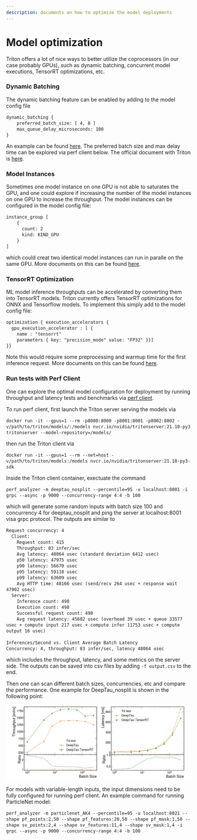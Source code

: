 ```yaml
---
description: documents on how to optimize the model deployments
---
```


# Model optimization

Triton offers a lot of nice ways to better utilize the coprocessors (in our case probably GPUs), such as dynamic batching, concurrent model executions, TensorRT optimizations, etc.&#x20;

### Dynamic Batching&#x20;

The dynamic batching feature can be enabled by adding to the model config file

```
dynamic_batching {
    preferred_batch_size: [ 4, 8 ]
    max_queue_delay_microseconds: 100
}
```

An example can be found [here](https://github.com/fastmachinelearning/sonic-models/blob/master/models/deeptau\_nosplit/config.pbtxt#L48-L50). The preferred batch size and max delay time can be explored via perf client below. The official document with Triton is [here](https://github.com/triton-inference-server/server/blob/main/docs/model\_configuration.md#dynamic-batcher).

### Model Instances

Sometimes one model instance on one GPU is not able to saturates the GPU, and one could explore if increasing the number of the model instances on one GPU to increase the throughput. The model instances can be configured in the model config file:

```
instance_group [
    {
      count: 2
      kind: KIND_GPU
    }
]
```

which could creat two identical model instances can run in paralle on the same GPU. More documents on this can be found [here](https://github.com/triton-inference-server/server/blob/main/docs/model\_configuration.md#instance-groups).

### TensorRT Optimization

ML model inference throughputs can be accelerated by converting them into TensorRT models. Triton currently offers TensorRT optimizations for ONNX and Tensorflow models. To implement this simply add to the model config file:

```
optimization { execution_accelerators {
  gpu_execution_accelerator : [ {
    name : "tensorrt"
    parameters { key: "precision_mode" value: "FP32" }}]
}}
```

Note this would require some preprocessing and warmup time for the first inference request. More documents on this can be found [here](https://github.com/triton-inference-server/server/blob/main/docs/optimization.md#framework-specific-optimization).

### Run tests with Perf Client

One can explore the optimal model configuration for deployment by running throughput and latency tests and benchmarks via [perf client](https://github.com/triton-inference-server/server/blob/main/docs/perf\_analyzer.md).&#x20;

To run perf client, first launch the Triton server serving the models via

```
docker run -it --gpus=1 --rm -p8000:8000 -p8001:8001 -p8002:8002 -v/path/to/triton/models/:/models nvcr.io/nvidia/tritonserver:21.10-py3 tritonserver --model-repository=/models/
```

then run the Triton client via

```
docker run -it --gpus=1 --rm --net=host -v/path/to/triton/models:/models nvcr.io/nvidia/tritonserver:21.10-py3-sdk
```

Inside the Triton client container, exectuate the command

```
perf_analyzer -m deeptau_nosplit --percentile=95 -u localhost:8001 -i grpc --async -p 9000 --concurrency-range 4:4 -b 100
```

which will generate some random inputs with batch size 100 and concurrency 4 for deeptau\_nosplit and ping the server at localhost:8001 visa grpc protocol. The outputs are similar to

```
Request concurrency: 4
  Client:
    Request count: 415
    Throughput: 83 infer/sec
    Avg latency: 48064 usec (standard deviation 6412 usec)
    p50 latency: 47975 usec
    p90 latency: 56670 usec
    p95 latency: 59118 usec
    p99 latency: 63609 usec
    Avg HTTP time: 48166 usec (send/recv 264 usec + response wait 47902 usec)
  Server:
    Inference count: 498
    Execution count: 498
    Successful request count: 498
    Avg request latency: 45602 usec (overhead 39 usec + queue 33577 usec + compute input 217 usec + compute infer 11753 usec + compute output 16 usec)

Inferences/Second vs. Client Average Batch Latency
Concurrency: 4, throughput: 83 infer/sec, latency 48064 usec
```

which includes the throughput, latency, and some metrics on the server side. The outputs can be saved into csv files by adding `-f output.csv` to the end.

Then one can scan different batch sizes, concurrencies, etc and compare the performance. One example for DeepTau\_nosplit is shown in the following point:&#x20;

![Throughputs and latency vs batch size from perf client tests](<../.gitbook/assets/image (2).png>)

For models with variable-length inputs, the input dimensions need to be fully configured for running perf client. An example command for running ParticleNet model:

```
perf_analyzer -m particlenet_AK4 --percentile=95 -u localhost:8021 --shape pf_points:2,50 --shape pf_features:20,50 --shape pf_mask:1,50 --shape sv_points:2,4 --shape sv_features:11,4 --shape sv_mask:1,4 -i grpc --async -p 9000 --concurrency-range 4:4 -b 100
```

